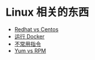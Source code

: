 # Linux 相关的东西
* [Redhat vs Centos](docs/RHEL_VS_CENTOS.md)
* [运行 Docker](docs/DOCKER_RUN.md)
* [不常用指令](docs/COMMANDS.md)
* [Yum vs RPM](docs/YUM_VS_RPM.md)
